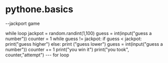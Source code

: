 # pythone.basics


--jackport game

while loop
jackpot = random.randint(1,100) 
guess = int(input("guess a number"))
counter = 1
while guess != jackpot:
    if guess < jackpot:
        print("guess higher")
    else:
        print ("guess lower")
    guess = int(input("guess a number")) 
    counter += 1
print("you win it")
print("you took", counter,"attempt")
 --- for loop
 
